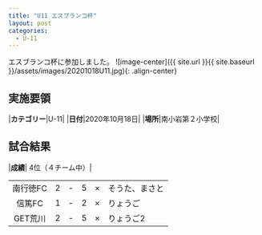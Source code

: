 ```yaml
---
title: "U11 エスブランコ杯"
layout: post
categories:
  - U-11
---
```


エスブランコ杯に参加しました。
![image-center]({{ site.url }}{{ site.baseurl }}/assets/images/20201018U11.jpg){: .align-center}

## 実施要領

|**カテゴリー**|U-11|
|**日付**|2020年10月18日|
|**場所**|南小岩第２小学校|

## 試合結果

|**成績**| 4位（４チーム中）|

|       |    |   |    |         |    |
|:-----:|:--:|:-:|:--:|:--:|:--------|
|南行徳FC|   2| - |   5|×|そうた、まさと|
|信篤FC  |   1| - |   2|×|りょうご|
|GET荒川 |   2| - |   5|×|りょうご2|



